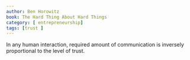 ```yaml
---
author: Ben Horowitz
book: The Hard Thing About Hard Things
category: [ entrepreneurship]
tags: [trust ]
---
```

In any human interaction, required amount of communication is inversely proportional to the level of trust.